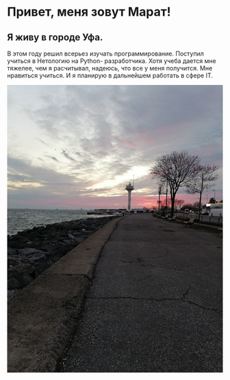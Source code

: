 # Привет, меня зовут Марат!
## Я живу в городе Уфа.
В этом году решил всерьез изучать программирование.
Поступил учиться в Нетологию на Python- разработчика.
Хотя учеба дается мне тяжелее, чем я расчитывал, надеюсь, что все у меня получится.
Мне нравиться учиться. И я планирую в дальнейшем работать в сфере IT.

![Foto](foto.jpg)